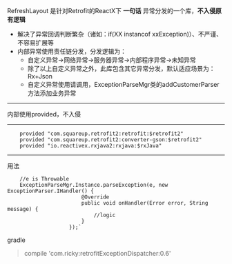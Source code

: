 RefreshLayout 是针对Retrofit的ReactX下 **一句话** 异常分发的一个库，**不入侵原有逻辑**

- 解决了异常回调判断繁杂（诸如：if(XX instancof xxException)）、不严谨、不容易扩展等
- 内部异常使用责任链分发，分发逻辑为：
	- 自定义异常->网络异常->服务器异常->内部程序异常->未知异常
	- 除了以上自定义异常之外，此库包含其它异常分发，默认适应场景为：Rx+Json
	- 自定义异常使用请调用，ExceptionParseMgr类的addCustomerParser方法添加业务异常

----------


内部使用provided，不入侵

----------
		provided "com.squareup.retrofit2:retrofit:$retrofit2"
    	provided "com.squareup.retrofit2:converter-gson:$retrofit2"
    	provided "io.reactivex.rxjava2:rxjava:$rxJava"

----------
用法



		//e is Throwable
		ExceptionParseMgr.Instance.parseException(e, new ExceptionParser.IHandler() {
                            @Override
                            public void onHandler(Error error, String message) {
                                //logic
                            }
                        });`

gradle
> compile 'com.ricky:retrofitExceptionDispatcher:0.6'